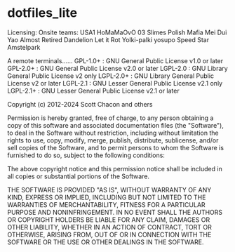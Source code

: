 # dotfiles_lite

Licensing:
Onsite teams:
USA1
HoMaMaOvO
03 Slimes
Polish Mafia
Mei Dui Yao
Almost Retired Dandelion
Let it Rot
Yolki-palki
yosupo
Speed Star
Amstelpark



A remote terminals......
GPL-1.0+  :  GNU General Public License v1.0 or later
GPL-2.0+  :  GNU General Public License v2.0 or later
LGPL-2.0  :  GNU Library General Public License v2 only
LGPL-2.0+ :  GNU Library General Public License v2 or later
LGPL-2.1  :  GNU Lesser General Public License v2.1 only
LGPL-2.1+ :  GNU Lesser General Public License v2.1 or later


Copyright (c) 2012-2024 Scott Chacon and others

Permission is hereby granted, free of charge, to any person obtaining
a copy of this software and associated documentation files (the
"Software"), to deal in the Software without restriction, including
without limitation the rights to use, copy, modify, merge, publish,
distribute, sublicense, and/or sell copies of the Software, and to
permit persons to whom the Software is furnished to do so, subject to
the following conditions:

The above copyright notice and this permission notice shall be
included in all copies or substantial portions of the Software.

THE SOFTWARE IS PROVIDED "AS IS", WITHOUT WARRANTY OF ANY KIND,
EXPRESS OR IMPLIED, INCLUDING BUT NOT LIMITED TO THE WARRANTIES OF
MERCHANTABILITY, FITNESS FOR A PARTICULAR PURPOSE AND
NONINFRINGEMENT. IN NO EVENT SHALL THE AUTHORS OR COPYRIGHT HOLDERS BE
LIABLE FOR ANY CLAIM, DAMAGES OR OTHER LIABILITY, WHETHER IN AN ACTION
OF CONTRACT, TORT OR OTHERWISE, ARISING FROM, OUT OF OR IN CONNECTION
WITH THE SOFTWARE OR THE USE OR OTHER DEALINGS IN THE SOFTWARE.

